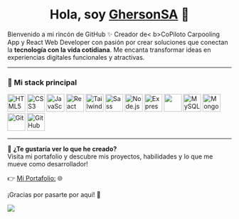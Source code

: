 <div align="center">
<h1 align="center">Hola, soy <a href="https://ghersonsa.com/" target="_blank">GhersonSA</a> 👋</h1>
</div>
<p>
  Bienvenido a mi rincón de GitHub ✨  
  Creador de< b>CoPiloto Carpooling App y React Web Developer</b> con pasión por crear soluciones que conectan la <b>tecnología con la vida cotidiana</b>. Me encanta transformar ideas en experiencias digitales funcionales y atractivas.

  ---

  ### 🚀 Mi stack principal
  
  <div>
    <img src="https://cdn.jsdelivr.net/gh/devicons/devicon/icons/html5/html5-original.svg" alt="HTML5" width="40" height="40" />
    <img src="https://cdn.jsdelivr.net/gh/devicons/devicon/icons/css3/css3-original.svg" alt="CSS3" width="40" height="40" />
    <img src="https://cdn.jsdelivr.net/gh/devicons/devicon/icons/javascript/javascript-original.svg" alt="JavaScript" width="40" height="40" />
    <img src="https://cdn.jsdelivr.net/gh/devicons/devicon/icons/react/react-original.svg" alt="React" width="40" height="40" />
    <img src="https://cdn.jsdelivr.net/npm/simple-icons@v9/icons/tailwindcss.svg" alt="Tailwind CSS" width="40" height="40" />
    <img src="https://cdn.jsdelivr.net/gh/devicons/devicon/icons/sass/sass-original.svg" alt="Sass" width="40" height="40" />
    <img src="https://cdn.jsdelivr.net/gh/devicons/devicon/icons/nodejs/nodejs-original.svg" alt="Node.js" width="40" height="40" />
    <img src="https://cdn.jsdelivr.net/gh/devicons/devicon/icons/express/express-original.svg" alt="Express" width="40" height="40" />
    <img src="https://cdn.jsdelivr.net/gh/devicons/devicon@latest/icons/postgresql/postgresql-original.svg" alt"PostgreSQL" width="40" height="40" />
    <img src="https://cdn.jsdelivr.net/gh/devicons/devicon/icons/mysql/mysql-original.svg" alt="MySQL" width="40" height="40" />
    <img src="https://cdn.jsdelivr.net/gh/devicons/devicon/icons/mongodb/mongodb-original.svg" alt="MongoDB" width="40" height="40" />
    <img src="https://cdn.jsdelivr.net/gh/devicons/devicon/icons/git/git-original.svg" alt="Git" width="40" height="40" />
    <img src="https://cdn.jsdelivr.net/gh/devicons/devicon/icons/github/github-original.svg" alt="GitHub" width="40" height="40" />
  </div>
  
  ---

  🔗 **¿Te gustaría ver lo que he creado?**  
  Visita mi portafolio y descubre mis proyectos, habilidades y lo que me mueve como desarrollador!

  👉 [Mi Portafolio:](https://ghersonsa.com/) 🌐

¡Gracias por pasarte por aquí! 🚀
</p>
<img src="https://ghersonsa.com/assets/og-HNaHvWiX.webp">

<!--
**GhersonSA/GhersonSA** is a ✨ _special_ ✨ repository because its `README.md` (this file) appears on your GitHub profile.

Here are some ideas to get you started:

- 🔭 I’m currently working on ...
- 🌱 I’m currently learning ...
- 👯 I’m looking to collaborate on ...
- 🤔 I’m looking for help with ...
- 💬 Ask me about ...
- 📫 How to reach me: ...
- 😄 Pronouns: ...
- ⚡ Fun fact: ...
-->
